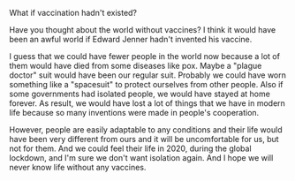 What if vaccination hadn't existed?

Have you thought about the world without vaccines?  I think it would have been an awful world if Edward Jenner hadn't invented his vaccine.

I guess that we could have fewer people in the world now because a lot of them would have died from some diseases like pox. Maybe a "plague doctor" suit would have been our regular suit. Probably we could have worn something like a "spacesuit" to protect ourselves from other people. Also if some governments had isolated people, we would have stayed at home forever. As result, we would have lost a lot of things that we have in modern life because so many inventions were made in people's cooperation.

However, people are easily adaptable to any conditions and their life would have been very different from ours and it will be uncomfortable for us, but not for them. And we could feel their life in 2020, during the global lockdown, and I'm sure we don't want isolation again. And I hope we will never know life without any vaccines.